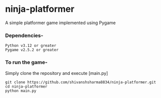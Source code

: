 # ninja-platformer
A simple platformer game implemented using Pygame 


### Dependencies- 
```
Python v3.12 or greater 
Pygame v2.5.2 or greater
```
### To run the game-

Simply clone the repository and execute [main.py]

```
git clone https://github.com/shivanshsharma8834/ninja-platformer.git
cd ninja-platformer
python main.py
```
